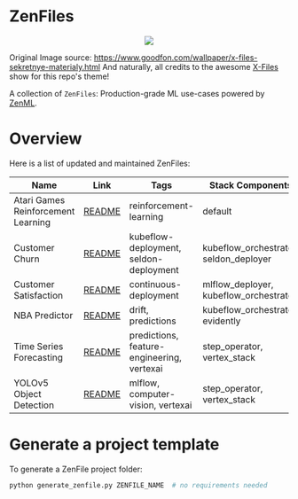 # ZenFiles

<div align="center">
    <img src="_assets/zenfiles.png">
</div>

Original Image source: https://www.goodfon.com/wallpaper/x-files-sekretnye-materialy.html
And naturally, all credits to the awesome [X-Files](https://en.wikipedia.org/wiki/The_X-Files) show for this repo's theme!

A collection of `ZenFiles`: Production-grade ML use-cases powered by [ZenML](https://zenml.io/).

# Overview

Here is a list of updated and maintained ZenFiles:

| Name                               | Link                                      | Tags                                       | Stack Components                       |
| ---------------------------------- | ------------------------------------------| ------------------------------------------ | ------------------------------ |
| Atari Games Reinforcement Learning | [README](atari-game-play)                 | reinforcement-learning                     | default                                |
| Customer Churn                     | [README](customer-churn)                  | kubeflow-deployment, seldon-deployment     | kubeflow_orchestrator, seldon_deployer |
| Customer Satisfaction              | [README](customer-satisfaction)           | continuous-deployment                      | mlflow_deployer, kubeflow_orchestrator |
| NBA Predictor                      | [README](nba-pipeline)                    | drift, predictions                         | kubeflow_orchestrator, evidently |
| Time Series Forecasting            | [README](time-series-forecast)            | predictions, feature-engineering, vertexai | step_operator, vertex_stack |
| YOLOv5 Object Detection            | [README](sign-language-detection-yolov5)  | mlflow, computer-vision, vertexai          | step_operator, vertex_stack |

# Generate a project template

To generate a ZenFile project folder:

```python
python generate_zenfile.py ZENFILE_NAME  # no requirements needed
```
